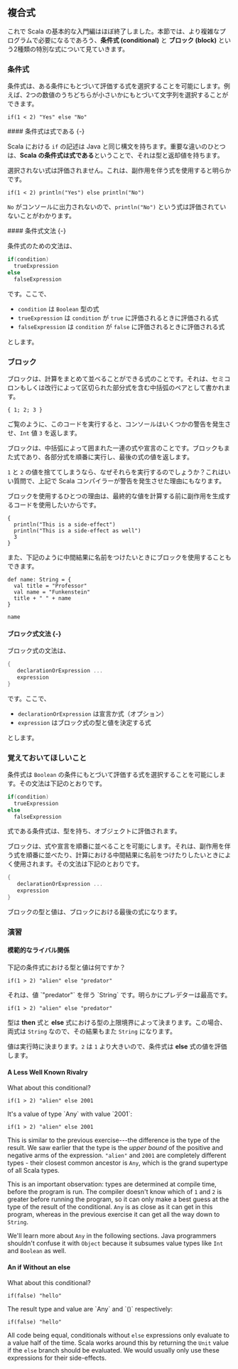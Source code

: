## 複合式

これで Scala の基本的な入門編はほぼ終了しました。本節では、より複雑なプログラムで必要になるであろう、**条件式 (conditional)** と **ブロック (block)** という2種類の特別な式について見ていきます。

### 条件式

条件式は、ある条件にもとづいて評価する式を選択することを可能にします。例えば、2つの数値のうちどちらが小さいかにもとづいて文字列を選択することができます。

```tut:book
if(1 < 2) "Yes" else "No"
```

<div class="callout callout-info">
#### 条件式は式である {-}

Scala における `if` の記述は Java と同じ構文を持ちます。重要な違いのひとつは、**Scala の条件式は式である**ということで、それは型と返却値を持ちます。
</div>

選択されない式は評価されません。これは、副作用を伴う式を使用すると明らかです。

```tut:book
if(1 < 2) println("Yes") else println("No")
```

`No` がコンソールに出力されないので、`println("No")` という式は評価されていないことがわかります。

<div class="callout callout-info">
#### 条件式文法 {-}

条件式のための文法は、

```scala
if(condition)
  trueExpression
else
  falseExpression
```

です。ここで、

- `condition` は `Boolean` 型の式
- `trueExpression` は `condition` が `true` に評価されるときに評価される式
- `falseExpression` は `condition` が `false` に評価されるときに評価される式

とします。
</div>


### ブロック

ブロックは、計算をまとめて並べることができる式のことです。それは、セミコロンもしくは改行によって区切られた部分式を含む中括弧のペアとして書かれます。

```tut:book:fail
{ 1; 2; 3 }
```

ご覧のように、このコードを実行すると、コンソールはいくつかの警告を発生させ、`Int` 値 `3` を返します。

ブロックは、中括弧によって囲まれた一連の式や宣言のことです。ブロックもまた式であり、各部分式を順番に実行し、最後の式の値を返します。

`1` と `2` の値を捨ててしまうなら、なぜそれらを実行するのでしょうか？これはいい質問で、上記で Scala コンパイラーが警告を発生させた理由にもなります。

ブロックを使用するひとつの理由は、最終的な値を計算する前に副作用を生成するコードを使用したいからです。

```tut:book
{
  println("This is a side-effect")
  println("This is a side-effect as well")
  3
}
```

また、下記のように中間結果に名前をつけたいときにブロックを使用することもできます。

```tut:book:silent
def name: String = {
  val title = "Professor"
  val name = "Funkenstein"
  title + " " + name
}
```

```tut:book
name
```

<div class="callout callout-info">

#### ブロック式文法 {-}

ブロック式の文法は、

```scala
{
   declarationOrExpression ...
   expression
}
```

です。ここで、

- `declarationOrExpression` は宣言か式（オプション）
- `expression` はブロック式の型と値を決定する式

とします。
</div>

### 覚えておいてほしいこと

条件式は `Boolean` の条件にもとづいて評価する式を選択することを可能にします。その文法は下記のとおりです。

```scala
if(condition)
  trueExpression
else
  falseExpression
```

式である条件式は、型を持ち、オブジェクトに評価されます。


ブロックは、式や宣言を順番に並べることを可能にします。それは、副作用を伴う式を順番に並べたり、計算における中間結果に名前をつけたりしたいときによく使用されます。その文法は下記のとおりです。

```scala
{
   declarationOrExpression ...
   expression
}
```

ブロックの型と値は、ブロックにおける最後の式になります。


### 演習

#### 模範的なライバル関係

下記の条件式における型と値は何ですか？

```tut:book:silent
if(1 > 2) "alien" else "predator"
```

<div class="solution">
それは、値 `"predator"` を伴う `String` です。明らかにプレデターは最高です。

```tut:book
if(1 > 2) "alien" else "predator"
```

型は **then** 式と **else** 式における型の上限境界によって決まります。この場合、両式は `String` なので、その結果もまた `String` になります。

値は実行時に決まります。`2` は `1` より大きいので、条件式は **else** 式の値を評価します。
</div>

#### A Less Well Known Rivalry

What about this conditional?

```tut:book:silent
if(1 > 2) "alien" else 2001
```

<div class="solution">
It's a value of type `Any` with value `2001`:

```tut:book
if(1 > 2) "alien" else 2001
```

This is similar to the previous exercise---the difference is the type of the result. We saw earlier that the type is the *upper bound* of the positive and negative arms of the expression. `"alien"` and `2001` are completely different types - their closest common ancestor is `Any`, which is the grand supertype of all Scala types.

This is an important observation: types are determined at compile time, before the program is run. The compiler doesn't know which of `1` and `2` is greater before running the program, so it can only make a best guess at the type of the result of the conditional. `Any` is as close as it can get in this program, whereas in the previous exercise it can get all the way down to `String`.

We'll learn more about `Any` in the following sections. Java programmers shouldn't confuse it with `Object` because it subsumes value types like `Int` and `Boolean` as well.
</div>

#### An if Without an else

What about this conditional?

```tut:book:silent
if(false) "hello"
```

<div class="solution">
The result type and value are `Any` and `()` respectively:

```tut:book
if(false) "hello"
```

All code being equal, conditionals without `else` expressions only evaluate to a value half of the time. Scala works around this by returning the `Unit` value if the `else` branch should be evaluated. We would usually only use these expressions for their side-effects.
</div>

